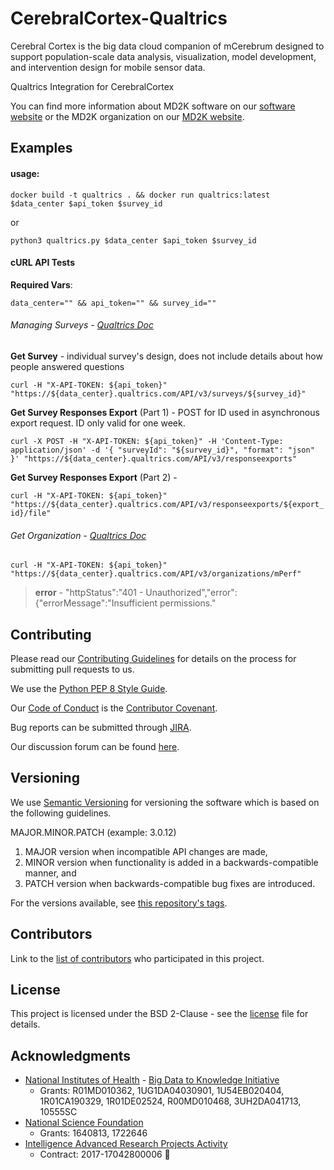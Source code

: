 # CerebralCortex-Qualtrics

Cerebral Cortex is the big data cloud companion of mCerebrum designed to support population-scale data analysis, visualization, model development, and intervention design for mobile sensor data.

Qualtrics Integration for CerebralCortex

You can find more information about MD2K software on our [software website](https://md2k.org/software) or the MD2K organization on our [MD2K website](https://md2k.org/).

## Examples

#### usage:
```docker build -t qualtrics . && docker run qualtrics:latest $data_center $api_token $survey_id```

or

```python3 qualtrics.py $data_center $api_token $survey_id```

#### cURL API Tests
**Required Vars**:

```data_center="" && api_token="" && survey_id=""```

###### Managing Surveys - [Qualtrics Doc](https://api.qualtrics.com/docs/managing-surveys)
**Get Survey** - individual survey's design, does not include details about how people answered questions

```curl -H "X-API-TOKEN: ${api_token}" "https://${data_center}.qualtrics.com/API/v3/surveys/${survey_id}"```

**Get Survey Responses Export** (Part 1) - POST for ID used in asynchronous export request. ID only valid for one week.

```curl -X POST -H "X-API-TOKEN: ${api_token}" -H 'Content-Type: application/json' -d '{ "surveyId": "${survey_id}", "format": "json" }' "https://${data_center}.qualtrics.com/API/v3/responseexports"```

**Get Survey Responses Export** (Part 2) -

```curl -H "X-API-TOKEN: ${api_token}" "https://${data_center}.qualtrics.com/API/v3/responseexports/${export_id}/file"```

###### Get Organization - [Qualtrics Doc](https://api.qualtrics.com/docs/get-brand-info)

```curl -H "X-API-TOKEN: ${api_token}" "https://${data_center}.qualtrics.com/API/v3/organizations/mPerf"```
>**error** - "httpStatus":"401 - Unauthorized","error":{"errorMessage":"Insufficient permissions."


## Contributing
Please read our [Contributing Guidelines](https://md2k.org/contributing/contributing-guidelines.html) for details on the process for submitting pull requests to us.

We use the [Python PEP 8 Style Guide](https://www.python.org/dev/peps/pep-0008/).

Our [Code of Conduct](https://md2k.org/contributing/code-of-conduct.html) is the [Contributor Covenant](https://www.contributor-covenant.org/).

Bug reports can be submitted through [JIRA](https://md2korg.atlassian.net/secure/Dashboard.jspa).

Our discussion forum can be found [here](https://discuss.md2k.org/).

## Versioning

We use [Semantic Versioning](https://semver.org/) for versioning the software which is based on the following guidelines.

MAJOR.MINOR.PATCH (example: 3.0.12)

  1. MAJOR version when incompatible API changes are made,
  2. MINOR version when functionality is added in a backwards-compatible manner, and
  3. PATCH version when backwards-compatible bug fixes are introduced.

For the versions available, see [this repository's tags](https://github.com/MD2Korg/CerebralCortex-Qualtrics/tags).

## Contributors

Link to the [list of contributors](https://github.com/MD2Korg/CerebralCortex-Qualtrics/graphs/contributors) who participated in this project.

## License

This project is licensed under the BSD 2-Clause - see the [license](https://md2k.org/software-under-the-hood/software-uth-license) file for details.

## Acknowledgments

* [National Institutes of Health](https://www.nih.gov/) - [Big Data to Knowledge Initiative](https://datascience.nih.gov/bd2k)
  * Grants: R01MD010362, 1UG1DA04030901, 1U54EB020404, 1R01CA190329, 1R01DE02524, R00MD010468, 3UH2DA041713, 10555SC
* [National Science Foundation](https://www.nsf.gov/)
  * Grants: 1640813, 1722646
* [Intelligence Advanced Research Projects Activity](https://www.iarpa.gov/)
  * Contract: 2017-17042800006

